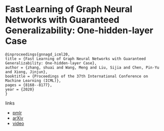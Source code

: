 # Fast Learning of Graph Neural Networks with Guaranteed Generalizability: One-hidden-layer Case

```
@inproceedings{gnnagd_icml20,
title = {Fast Learning of Graph Neural Networks with Guaranteed Generalizability: One-hidden-layer Case},
author = {zhang, shuai and Wang, Meng and Liu, Sijia and Chen, Pin-Yu and Xiong, Jinjun},
booktitle = {Proceedings of the 37th International Conference on Machine Learning (ICML)},
pages = {8168--8177},
year = {2020}
}
```

links
- [pmlr](http://proceedings.mlr.press/v119/zhang20y.html)
- [arXiv](https://arxiv.org/abs/2006.14117)
- [video](https://slideslive.com/38928257)
